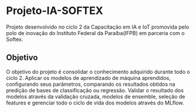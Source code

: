 # Projeto-IA-SOFTEX

Projeto desenvolvido no ciclo 2 da Capacitação em IA e IoT promovida pelo polo de inovação do Instituto Federal da Paraíba(IFPB) em parceria com o Softex.

## Objetivo

O objetivo do projeto é consolidar o conhecimento adquirido durante
todo o ciclo 2. Aplicar os modelos de aprendizado de máquina aprendidos,
configurando seus parâmetros, comparando os resultados obtidos na predição
de bases de classificação ou regressão. Validar o resultado dos modelos
através da validação cruzada, modelos de ensemble, seleção de features e
gerenciar todo o ciclo de vida dos modelos através do MLflow.

